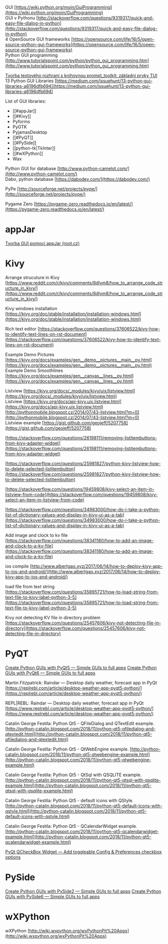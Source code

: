 
GUI [https://wiki.python.org/moin/GuiProgramming](https://wiki.python.org/moin/GuiProgramming)  
GUI v Pythonu [http://stackoverflow.com/questions/9319317/quick-and-easy-file-dialog-in-python](http://stackoverflow.com/questions/9319317/quick-and-easy-file-dialog-in-python)  
4 OpenSource GUI frameworks [https://opensource.com/life/16/5/open-source-python-gui-frameworks](https://opensource.com/life/16/5/open-source-python-gui-frameworks)  
Python GUI programming [http://www.tutorialspoint.com/python/python_gui_programming.htm](http://www.tutorialspoint.com/python/python_gui_programming.htm)  

[Tvorba textového rozhraní s knihovnou prompt_toolkit: základní prvky TUI](https://www.root.cz/clanky/tvorba-textoveho-rozhrani-s-knihovnou-prompt-toolkit-zakladni-prvky-tui/?utm_source=rss&utm_medium=text&utm_campaign=rss)  
13 Python GUI Libraries [https://medium.com/issuehunt/13-python-gui-libraries-a6196dfb694](https://medium.com/issuehunt/13-python-gui-libraries-a6196dfb694)  

List of GUI libraries:

- [[#appJar]]
- [[#Kivy]]
- Pyforms
- PyGTK
- PyjamasDesktop
- [[#PyQT]]
- [[#PySide]]
- [[python-tk|TkInter]]
- [[#wXPython]]
- Wax
  
Python GUI for database [http://www.python-camelot.com/](http://www.python-camelot.com/)  
Dabo, python database [https://dabodev.com/](https://dabodev.com/)  
  
  

PyPe [http://sourceforge.net/projects/pype/](http://sourceforge.net/projects/pype/)  
  
Pygame Zero [https://pygame-zero.readthedocs.io/en/latest/](https://pygame-zero.readthedocs.io/en/latest/)  
  
# appJar

[Tvorba GUI pomocí appJar (root.cz)](https://www.root.cz/clanky/tvorba-grafickeho-uzivatelskeho-rozhrani-v-pythonu-s-vyuzitim-knihovny-appjar/)

# Kivy

Arrange strucuture in Kivy [https://www.reddit.com/r/kivy/comments/8dlym8/how_to_arrange_code_structure_in_kivy/](https://www.reddit.com/r/kivy/comments/8dlym8/how_to_arrange_code_structure_in_kivy/)  
  
Kivy windows installation [https://kivy.org/doc/stable/installation/installation-windows.html](https://kivy.org/doc/stable/installation/installation-windows.html)  
  
Rich text editor [https://stackoverflow.com/questions/37606522/kivy-how-to-identify-text-lines-on-rst-document](https://stackoverflow.com/questions/37606522/kivy-how-to-identify-text-lines-on-rst-document)  
  
Example Demo Pictures [https://kivy.org/docs/examples/gen__demo__pictures__main__py.html](https://kivy.org/docs/examples/gen__demo__pictures__main__py.html)  
Example Demo Smoothlines [https://kivy.org/docs/examples/gen__canvas__lines__py.html](https://kivy.org/docs/examples/gen__canvas__lines__py.html)  
  
  
Listview [https://kivy.org/docs/_modules/kivy/uix/listview.html](https://kivy.org/docs/_modules/kivy/uix/listview.html)  
Listview [https://kivy.org/docs/api-kivy.uix.listview.html](https://kivy.org/docs/api-kivy.uix.listview.html)  
[http://pythonmobile.blogspot.cz/2014/07/43-listview.html?m=0](http://pythonmobile.blogspot.cz/2014/07/43-listview.html?m=0)  
Listview example [https://gist.github.com/geojeff/5207758](https://gist.github.com/geojeff/5207758)  
  
[https://stackoverflow.com/questions/26198111/removing-listitembuttons-from-kivy-adapter-widget](https://stackoverflow.com/questions/26198111/removing-listitembuttons-from-kivy-adapter-widget)  
  
[https://stackoverflow.com/questions/25981827/python-kivy-listview-how-to-delete-selected-listitembutton](https://stackoverflow.com/questions/25981827/python-kivy-listview-how-to-delete-selected-listitembutton)  
  
[https://stackoverflow.com/questions/19459808/kivy-select-an-item-in-listview-from-code](https://stackoverflow.com/questions/19459808/kivy-select-an-item-in-listview-from-code)  
  
[https://stackoverflow.com/questions/34983000/how-do-i-take-a-python-list-of-dictionary-values-and-display-in-kivy-ui-as-a-tab](https://stackoverflow.com/questions/34983000/how-do-i-take-a-python-list-of-dictionary-values-and-display-in-kivy-ui-as-a-tab)  
  
  
Add image and clock to kv file [https://stackoverflow.com/questions/38341180/how-to-add-an-image-and-clock-to-a-kv-file](https://stackoverflow.com/questions/38341180/how-to-add-an-image-and-clock-to-a-kv-file)  
  
ios compile [http://www.albertgao.xyz/2017/06/14/how-to-deploy-kivy-app-to-ios-and-android/](http://www.albertgao.xyz/2017/06/14/how-to-deploy-kivy-app-to-ios-and-android/)  
  
load file from text string [https://stackoverflow.com/questions/35895721/how-to-load-string-from-text-file-to-kivy-label-python-3-5](https://stackoverflow.com/questions/35895721/how-to-load-string-from-text-file-to-kivy-label-python-3-5)  
  
Kivy not detecting KV file in directory problem [https://stackoverflow.com/questions/25457606/kivy-not-detecting-file-in-directory](https://stackoverflow.com/questions/25457606/kivy-not-detecting-file-in-directory)

# PyQT

[Create Python GUIs with PyQt5 — Simple GUIs to full apps](https://www.pythonguis.com/pyqt5/)
[Create Python GUIs with PyQt6 — Simple GUIs to full apps](https://www.pythonguis.com/pyqt6/)
  
Martin Fitzpatrick: Raindar — Desktop daily weather, forecast app in PyQt [https://replrebl.com/article/desktop-weather-app-pyqt5-python/](https://replrebl.com/article/desktop-weather-app-pyqt5-python/)  
  
REPL|REBL: Raindar — Desktop daily weather, forecast app in PyQt [https://www.replrebl.com/article/desktop-weather-app-pyqt5-python/](https://www.replrebl.com/article/desktop-weather-app-pyqt5-python/)  
  
Catalin George Festila: Python Qt5 - QFileDialog and QTextEdit example. [http://python-catalin.blogspot.com/2018/11/python-qt5-qfiledialog-and-qtextedit.html](http://python-catalin.blogspot.com/2018/11/python-qt5-qfiledialog-and-qtextedit.html)  
  
Catalin George Festila: Python Qt5 - QtWebEngine example. [http://python-catalin.blogspot.com/2018/11/python-qt5-qtwebengine-example.html](http://python-catalin.blogspot.com/2018/11/python-qt5-qtwebengine-example.html)  
  
Catalin George Festila: Python Qt5 - QtSql with QSQLITE example. [http://python-catalin.blogspot.com/2018/11/python-qt5-qtsql-with-qsqlite-example.html](http://python-catalin.blogspot.com/2018/11/python-qt5-qtsql-with-qsqlite-example.html)  
  
Catalin George Festila: Python Qt5 - default icons with QStyle. [http://python-catalin.blogspot.com/2018/11/python-qt5-default-icons-with-qstyle.html](http://python-catalin.blogspot.com/2018/11/python-qt5-default-icons-with-qstyle.html)  
  
Catalin George Festila: Python Qt5 - QCalendarWidget example. [http://python-catalin.blogspot.com/2018/11/python-qt5-qcalendarwidget-example.html](http://python-catalin.blogspot.com/2018/11/python-qt5-qcalendarwidget-example.html)

[PyQt QCheckBox Widget — Add toggleable Config & Preferences checkbox options](https://www.pythonguis.com/docs/qcheckbox/)

# PySide

[Create Python GUIs with PySide2 — Simple GUIs to full apps](https://www.pythonguis.com/pyside2/)
[Create Python GUIs with PySide6 — Simple GUIs to full apps](https://www.pythonguis.com/pyside6/)


# wXPython

wXPython [http://wiki.wxpython.org/wxPythonPit%20Apps](http://wiki.wxpython.org/wxPythonPit%20Apps)  